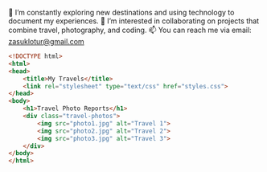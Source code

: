 🌱 I’m constantly exploring new destinations and using technology to document my experiences.
💞️ I’m interested in collaborating on projects that combine travel, photography, and coding.
📫 You can reach me via email: zasuklotur@gmail.com
</details>

```html
<!DOCTYPE html>
<html>
<head>
    <title>My Travels</title>
    <link rel="stylesheet" type="text/css" href="styles.css">
</head>
<body>
    <h1>Travel Photo Reports</h1>
    <div class="travel-photos">
        <img src="photo1.jpg" alt="Travel 1">
        <img src="photo2.jpg" alt="Travel 2">
        <img src="photo3.jpg" alt="Travel 3">
    </div>
</body>
</html>

